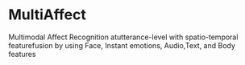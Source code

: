 # MultiAffect
Multimodal Affect Recognition atutterance-level with spatio-temporal featurefusion by using Face, Instant emotions, Audio,Text, and Body features

